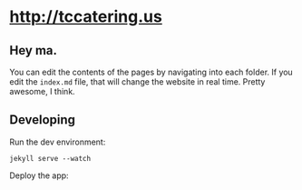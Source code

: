 # http://tccatering.us

## Hey ma.

You can edit the contents of the pages by navigating into each folder. If you edit the `index.md` file, that will change the website in real time. Pretty awesome, I think.

## Developing

Run the dev environment:

    jekyll serve --watch

Deploy the app:


